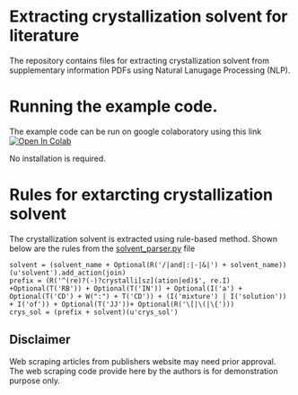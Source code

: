 # Extracting crystallization solvent for literature
The repository contains files for extracting crystallization solvent from supplementary information PDFs using Natural Lanugage Processing (NLP).

# Running the example code.
The example code can be run on google colaboratory using this link [![Open In Colab](https://colab.research.google.com/assets/colab-badge.svg)](https://colab.research.google.com/github/caer200/solvent_nlp/blob/main/example.ipynb)

No installation is required.

# Rules for extarcting crystallization solvent
The crystallization solvent is extracted using rule-based method. Shown below are the rules from the [solvent_parser.py](solvent_parser.py) file

```
solvent = (solvent_name + Optional(R('/|and|:|-|&|') + solvent_name))(u'solvent').add_action(join)
prefix = (R('^(re)?(-)?crystalli[sz](ation|ed)$', re.I) +Optional(T('RB')) + Optional(T('IN')) + Optional(I('a') + Optional(T('CD') + W(":") + T('CD')) + (I('mixture') | I('solution')) + I('of')) + Optional(T('JJ'))+ Optional(R('\[|\(|\{')))
crys_sol = (prefix + solvent)(u'crys_sol')
```



## Disclaimer
Web scraping articles from publishers website may need prior approval. The web scraping code provide here by the authors is for demonstration purpose only.
